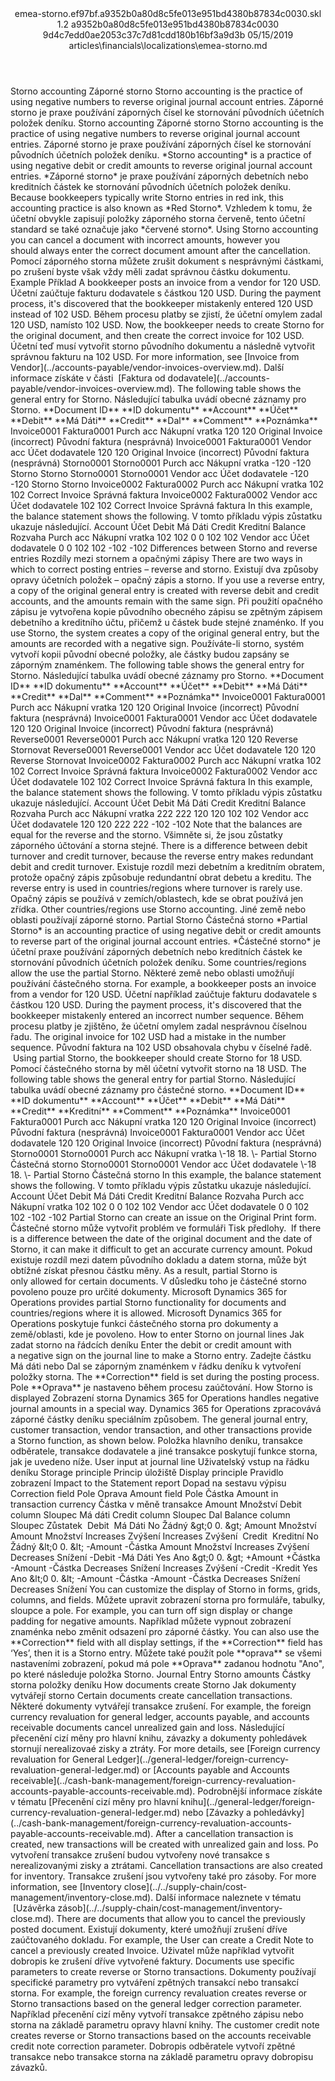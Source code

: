 <?xml version="1.0" encoding="UTF-8"?>
<xliff xmlns:logoport="urn:logoport:xliffeditor:xliff-extras:1.0" xmlns:tilt="urn:logoport:xliffeditor:tilt-non-translatables:1.0" xmlns:xsi="http://www.w3.org/2001/XMLSchema-instance" xmlns="urn:oasis:names:tc:xliff:document:1.2" xmlns:xliffext="urn:microsoft:content:schema:xliffextensions" version="1.2" xsi:schemaLocation="urn:oasis:names:tc:xliff:document:1.2 xliff-core-1.2-transitional.xsd">
  <file datatype="xml" source-language="en-US" original="emea-storno.md" target-language="cs-CZ">
    <header>
      <tool tool-company="Microsoft" tool-version="1.0-7889195" tool-name="mdxliff" tool-id="mdxliff"/>
      <xliffext:skl_file_name>emea-storno.ef97bf.a9352b0a80d8c5fe013e951bd4380b87834c0030.skl</xliffext:skl_file_name>
      <xliffext:version>1.2</xliffext:version>
      <xliffext:ms.openlocfilehash>a9352b0a80d8c5fe013e951bd4380b87834c0030</xliffext:ms.openlocfilehash>
      <xliffext:ms.sourcegitcommit>9d4c7edd0ae2053c37c7d81cdd180b16bf3a9d3b</xliffext:ms.sourcegitcommit>
      <xliffext:ms.lasthandoff>05/15/2019</xliffext:ms.lasthandoff>
      <xliffext:ms.openlocfilepath>articles\financials\localizations\emea-storno.md</xliffext:ms.openlocfilepath>
    </header>
    <body>
      <group extype="content" id="content">
        <trans-unit xml:space="preserve" translate="yes" id="101" restype="x-metadata">
          <source>Storno accounting</source>
        <target logoport:matchpercent="101" state="translated" state-qualifier="leveraged-tm">Záporné storno</target></trans-unit>
        <trans-unit xml:space="preserve" translate="yes" id="102" restype="x-metadata">
          <source>Storno accounting is the practice of using negative numbers to reverse original journal account entries.</source>
        <target logoport:matchpercent="101" state="translated" state-qualifier="leveraged-tm">Záporné storno je praxe používání záporných čísel ke stornování původních účetních položek deníku.</target></trans-unit>
        <trans-unit xml:space="preserve" translate="yes" id="103">
          <source>Storno accounting</source>
        <target logoport:matchpercent="101" state="translated" state-qualifier="leveraged-tm">Záporné storno</target></trans-unit>
        <trans-unit xml:space="preserve" translate="yes" id="104">
          <source>Storno accounting is the practice of using negative numbers to reverse original journal account entries.</source>
        <target logoport:matchpercent="101" state="translated" state-qualifier="leveraged-tm">Záporné storno je praxe používání záporných čísel ke stornování původních účetních položek deníku.</target></trans-unit>
        <trans-unit xml:space="preserve" translate="yes" id="105">
          <source><bpt id="p1">*</bpt>Storno accounting<ept id="p1">*</ept> is a practice of using negative debit or credit amounts to reverse original journal account entries.</source>
        <target logoport:matchpercent="101" state="translated" state-qualifier="leveraged-tm"><bpt id="p1">*</bpt>Záporné storno<ept id="p1">*</ept> je praxe používání záporných debetních nebo kreditních částek ke stornování původních účetních položek deníku.</target></trans-unit>
        <trans-unit xml:space="preserve" translate="yes" id="106">
          <source>Because bookkeepers typically write Storno entries in red ink, this accounting practice is also known as <bpt id="p1">*</bpt>Red Storno<ept id="p1">*</ept>.</source>
        <target logoport:matchpercent="101" state="translated" state-qualifier="leveraged-tm">Vzhledem k tomu, že účetní obvykle zapisují položky záporného storna červeně, tento účetní standard se také označuje jako <bpt id="p1">*</bpt>červené storno<ept id="p1">*</ept>.</target></trans-unit>
        <trans-unit xml:space="preserve" translate="yes" id="107">
          <source>Using Storno accounting you can cancel a document with incorrect amounts, however you should always enter the correct document amount after the cancellation.</source>
        <target logoport:matchpercent="101" state="translated" state-qualifier="leveraged-tm">Pomocí záporného storna můžete zrušit dokument s nesprávnými částkami, po zrušení byste však vždy měli zadat správnou částku dokumentu.</target></trans-unit>
        <trans-unit xml:space="preserve" translate="yes" id="108">
          <source>Example</source>
        <target logoport:matchpercent="101" state="translated" state-qualifier="leveraged-tm">Příklad</target></trans-unit>
        <trans-unit xml:space="preserve" translate="yes" id="109">
          <source>A bookkeeper posts an invoice from a vendor for 120 USD.</source>
        <target logoport:matchpercent="101" state="translated" state-qualifier="leveraged-tm">Účetní zaúčtuje fakturu dodavatele s částkou 120 USD.</target></trans-unit>
        <trans-unit xml:space="preserve" translate="yes" id="110">
          <source>During the payment process, it's discovered that the bookkeeper mistakenly entered 120 USD instead of 102 USD.</source>
        <target logoport:matchpercent="101" state="translated" state-qualifier="leveraged-tm">Během procesu platby se zjistí, že účetní omylem zadal 120 USD, namísto 102 USD.</target></trans-unit>
        <trans-unit xml:space="preserve" translate="yes" id="111">
          <source>Now, the bookkeeper needs to create Storno for the original document, and then create the correct invoice for 102 USD.</source>
        <target logoport:matchpercent="101" state="translated" state-qualifier="leveraged-tm">Účetní teď musí vytvořit storno původního dokumentu a následně vytvořit správnou fakturu na 102 USD.</target></trans-unit>
        <trans-unit xml:space="preserve" translate="yes" id="112">
          <source>For more information, see<bpt id="p1"> [</bpt>Invoice from Vendor<ept id="p1">](../accounts-payable/vendor-invoices-overview.md)</ept>.</source>
        <target logoport:matchpercent="101" state="translated" state-qualifier="leveraged-tm">Další informace získáte v části <bpt id="p1"> [</bpt>Faktura od dodavatele<ept id="p1">](../accounts-payable/vendor-invoices-overview.md)</ept>.</target></trans-unit>
        <trans-unit xml:space="preserve" translate="yes" id="113">
          <source>The following table shows the general entry for Storno.</source>
        <target logoport:matchpercent="101" state="translated" state-qualifier="leveraged-tm">Následující tabulka uvádí obecné záznamy pro Storno.</target></trans-unit>
        <trans-unit xml:space="preserve" translate="yes" id="114">
          <source><bpt id="p1">**</bpt>Document ID<ept id="p1">**</ept></source>
        <target logoport:matchpercent="101" state="translated" state-qualifier="leveraged-tm"><bpt id="p1">**</bpt>ID dokumentu<ept id="p1">**</ept></target></trans-unit>
        <trans-unit xml:space="preserve" translate="yes" id="115">
          <source><bpt id="p1">**</bpt>Account<ept id="p1">**</ept></source>
        <target logoport:matchpercent="101" state="translated" state-qualifier="leveraged-tm"><bpt id="p1">**</bpt>Účet<ept id="p1">**</ept></target></trans-unit>
        <trans-unit xml:space="preserve" translate="yes" id="116">
          <source><bpt id="p1">**</bpt>Debit<ept id="p1">**</ept></source>
        <target logoport:matchpercent="101" state="translated" state-qualifier="leveraged-tm"><bpt id="p1">**</bpt>Má Dáti<ept id="p1">**</ept></target></trans-unit>
        <trans-unit xml:space="preserve" translate="yes" id="117">
          <source><bpt id="p1">**</bpt>Credit<ept id="p1">**</ept></source>
        <target logoport:matchpercent="101" state="translated" state-qualifier="leveraged-tm"><bpt id="p1">**</bpt>Dal<ept id="p1">**</ept></target></trans-unit>
        <trans-unit xml:space="preserve" translate="yes" id="118">
          <source><bpt id="p1">**</bpt>Comment<ept id="p1">**</ept></source>
        <target logoport:matchpercent="101" state="translated" state-qualifier="leveraged-tm"><bpt id="p1">**</bpt>Poznámka<ept id="p1">**</ept></target></trans-unit>
        <trans-unit xml:space="preserve" translate="yes" id="119">
          <source>Invoice0001</source>
        <target logoport:matchpercent="101" state="translated" state-qualifier="leveraged-tm">Faktura0001</target></trans-unit>
        <trans-unit xml:space="preserve" translate="yes" id="120">
          <source>Purch acc</source>
        <target logoport:matchpercent="101" state="translated" state-qualifier="leveraged-tm">Nákupní vratka</target></trans-unit>
        <trans-unit xml:space="preserve" translate="yes" id="121">
          <source>120</source>
        <target logoport:matchpercent="101" state="translated" state-qualifier="leveraged-tm">120</target></trans-unit>
        <trans-unit xml:space="preserve" translate="yes" id="122">
          <source>Original Invoice (incorrect)</source>
        <target logoport:matchpercent="101" state="translated" state-qualifier="leveraged-tm">Původní faktura (nesprávná)</target></trans-unit>
        <trans-unit xml:space="preserve" translate="yes" id="123">
          <source>Invoice0001</source>
        <target logoport:matchpercent="101" state="translated" state-qualifier="leveraged-tm">Faktura0001</target></trans-unit>
        <trans-unit xml:space="preserve" translate="yes" id="124">
          <source>Vendor acc</source>
        <target logoport:matchpercent="101" state="translated" state-qualifier="leveraged-tm">Účet dodavatele</target></trans-unit>
        <trans-unit xml:space="preserve" translate="yes" id="125">
          <source>120</source>
        <target logoport:matchpercent="101" state="translated" state-qualifier="leveraged-tm">120</target></trans-unit>
        <trans-unit xml:space="preserve" translate="yes" id="126">
          <source>Original Invoice (incorrect)</source>
        <target logoport:matchpercent="101" state="translated" state-qualifier="leveraged-tm">Původní faktura (nesprávná)</target></trans-unit>
        <trans-unit xml:space="preserve" translate="yes" id="127">
          <source>Storno0001</source>
        <target logoport:matchpercent="101" state="translated" state-qualifier="leveraged-tm">Storno0001</target></trans-unit>
        <trans-unit xml:space="preserve" translate="yes" id="128">
          <source>Purch acc</source>
        <target logoport:matchpercent="101" state="translated" state-qualifier="leveraged-tm">Nákupní vratka</target></trans-unit>
        <trans-unit xml:space="preserve" translate="yes" id="129">
          <source>-120</source>
        <target logoport:matchpercent="101" state="translated" state-qualifier="leveraged-tm">-120</target></trans-unit>
        <trans-unit xml:space="preserve" translate="yes" id="130">
          <source>Storno</source>
        <target logoport:matchpercent="101" state="translated" state-qualifier="leveraged-tm">Storno</target></trans-unit>
        <trans-unit xml:space="preserve" translate="yes" id="131">
          <source>Storno0001</source>
        <target logoport:matchpercent="101" state="translated" state-qualifier="leveraged-tm">Storno0001</target></trans-unit>
        <trans-unit xml:space="preserve" translate="yes" id="132">
          <source>Vendor acc</source>
        <target logoport:matchpercent="101" state="translated" state-qualifier="leveraged-tm">Účet dodavatele</target></trans-unit>
        <trans-unit xml:space="preserve" translate="yes" id="133">
          <source>-120</source>
        <target logoport:matchpercent="101" state="translated" state-qualifier="leveraged-tm">-120</target></trans-unit>
        <trans-unit xml:space="preserve" translate="yes" id="134">
          <source>Storno</source>
        <target logoport:matchpercent="101" state="translated" state-qualifier="leveraged-tm">Storno</target></trans-unit>
        <trans-unit xml:space="preserve" translate="yes" id="135">
          <source>Invoice0002</source>
        <target logoport:matchpercent="101" state="translated" state-qualifier="leveraged-tm">Faktura0002</target></trans-unit>
        <trans-unit xml:space="preserve" translate="yes" id="136">
          <source>Purch acc</source>
        <target logoport:matchpercent="101" state="translated" state-qualifier="leveraged-tm">Nákupní vratka</target></trans-unit>
        <trans-unit xml:space="preserve" translate="yes" id="137">
          <source>102</source>
        <target logoport:matchpercent="101" state="translated" state-qualifier="leveraged-tm">102</target></trans-unit>
        <trans-unit xml:space="preserve" translate="yes" id="138">
          <source>Correct Invoice</source>
        <target logoport:matchpercent="101" state="translated" state-qualifier="leveraged-tm">Správná faktura</target></trans-unit>
        <trans-unit xml:space="preserve" translate="yes" id="139">
          <source>Invoice0002</source>
        <target logoport:matchpercent="101" state="translated" state-qualifier="leveraged-tm">Faktura0002</target></trans-unit>
        <trans-unit xml:space="preserve" translate="yes" id="140">
          <source>Vendor acc</source>
        <target logoport:matchpercent="101" state="translated" state-qualifier="leveraged-tm">Účet dodavatele</target></trans-unit>
        <trans-unit xml:space="preserve" translate="yes" id="141">
          <source>102</source>
        <target logoport:matchpercent="101" state="translated" state-qualifier="leveraged-tm">102</target></trans-unit>
        <trans-unit xml:space="preserve" translate="yes" id="142">
          <source>Correct Invoice</source>
        <target logoport:matchpercent="101" state="translated" state-qualifier="leveraged-tm">Správná faktura</target></trans-unit>
        <trans-unit xml:space="preserve" translate="yes" id="143">
          <source>In this example, the balance statement shows the following.</source>
        <target logoport:matchpercent="101" state="translated" state-qualifier="leveraged-tm">V tomto příkladu výpis zůstatku ukazuje následující.</target></trans-unit>
        <trans-unit xml:space="preserve" translate="yes" id="144">
          <source>Account</source>
        <target logoport:matchpercent="101" state="translated" state-qualifier="leveraged-tm">Účet</target></trans-unit>
        <trans-unit xml:space="preserve" translate="yes" id="145">
          <source>Debit</source>
        <target logoport:matchpercent="101" state="translated" state-qualifier="leveraged-tm">Má Dáti</target></trans-unit>
        <trans-unit xml:space="preserve" translate="yes" id="146">
          <source>Credit</source>
        <target logoport:matchpercent="101" state="translated" state-qualifier="leveraged-tm">Kreditní</target></trans-unit>
        <trans-unit xml:space="preserve" translate="yes" id="147">
          <source>Balance</source>
        <target logoport:matchpercent="101" state="translated" state-qualifier="leveraged-tm">Rozvaha</target></trans-unit>
        <trans-unit xml:space="preserve" translate="yes" id="148">
          <source>Purch acc</source>
        <target logoport:matchpercent="101" state="translated" state-qualifier="leveraged-tm">Nákupní vratka</target></trans-unit>
        <trans-unit xml:space="preserve" translate="yes" id="149">
          <source>102</source>
        <target logoport:matchpercent="101" state="translated" state-qualifier="leveraged-tm">102</target></trans-unit>
        <trans-unit xml:space="preserve" translate="yes" id="150">
          <source>0</source>
        <target logoport:matchpercent="101" state="translated" state-qualifier="leveraged-tm">0</target></trans-unit>
        <trans-unit xml:space="preserve" translate="yes" id="151">
          <source>102</source>
        <target logoport:matchpercent="101" state="translated" state-qualifier="leveraged-tm">102</target></trans-unit>
        <trans-unit xml:space="preserve" translate="yes" id="152">
          <source>Vendor acc</source>
        <target logoport:matchpercent="101" state="translated" state-qualifier="leveraged-tm">Účet dodavatele</target></trans-unit>
        <trans-unit xml:space="preserve" translate="yes" id="153">
          <source>0</source>
        <target logoport:matchpercent="101" state="translated" state-qualifier="leveraged-tm">0</target></trans-unit>
        <trans-unit xml:space="preserve" translate="yes" id="154">
          <source>102</source>
        <target logoport:matchpercent="101" state="translated" state-qualifier="leveraged-tm">102</target></trans-unit>
        <trans-unit xml:space="preserve" translate="yes" id="155">
          <source>-102</source>
        <target logoport:matchpercent="101" state="translated" state-qualifier="leveraged-tm">-102</target></trans-unit>
        <trans-unit xml:space="preserve" translate="yes" id="156">
          <source>Differences between Storno and reverse entries</source>
        <target logoport:matchpercent="101" state="translated" state-qualifier="leveraged-tm">Rozdíly mezi stornem a opačnými zápisy</target></trans-unit>
        <trans-unit xml:space="preserve" translate="yes" id="157">
          <source>There are two ways in which to correct posting entries – reverse and storno.</source>
        <target logoport:matchpercent="101" state="translated" state-qualifier="leveraged-tm">Existují dva způsoby opravy účetních položek – opačný zápis a storno.</target></trans-unit>
        <trans-unit xml:space="preserve" translate="yes" id="158">
          <source>If you use a reverse entry, a copy of the original general entry is created with reverse debit and credit accounts, and the amounts remain with the same sign.</source>
        <target logoport:matchpercent="101" state="translated" state-qualifier="leveraged-tm">Při použití opačného zápisu je vytvořena kopie původního obecného zápisu se zpětným zápisem debetního a kreditního účtu, přičemž u částek bude stejné znaménko.</target></trans-unit>
        <trans-unit xml:space="preserve" translate="yes" id="159">
          <source>If you use Storno, the system creates a copy of the original general entry, but the amounts are recorded with a negative sign.</source>
        <target logoport:matchpercent="101" state="translated" state-qualifier="leveraged-tm">Používáte-li storno, systém vytvoří kopii původní obecné položky, ale částky budou zapsány se záporným znaménkem.</target></trans-unit>
        <trans-unit xml:space="preserve" translate="yes" id="160">
          <source>The following table shows the general entry for Storno.</source>
        <target logoport:matchpercent="101" state="translated" state-qualifier="leveraged-tm">Následující tabulka uvádí obecné záznamy pro Storno.</target></trans-unit>
        <trans-unit xml:space="preserve" translate="yes" id="161">
          <source><bpt id="p1">**</bpt>Document ID<ept id="p1">**</ept></source>
        <target logoport:matchpercent="101" state="translated" state-qualifier="leveraged-tm"><bpt id="p1">**</bpt>ID dokumentu<ept id="p1">**</ept></target></trans-unit>
        <trans-unit xml:space="preserve" translate="yes" id="162">
          <source><bpt id="p1">**</bpt>Account<ept id="p1">**</ept></source>
        <target logoport:matchpercent="101" state="translated" state-qualifier="leveraged-tm"><bpt id="p1">**</bpt>Účet<ept id="p1">**</ept></target></trans-unit>
        <trans-unit xml:space="preserve" translate="yes" id="163">
          <source><bpt id="p1">**</bpt>Debit<ept id="p1">**</ept></source>
        <target logoport:matchpercent="101" state="translated" state-qualifier="leveraged-tm"><bpt id="p1">**</bpt>Má Dáti<ept id="p1">**</ept></target></trans-unit>
        <trans-unit xml:space="preserve" translate="yes" id="164">
          <source><bpt id="p1">**</bpt>Credit<ept id="p1">**</ept></source>
        <target logoport:matchpercent="101" state="translated" state-qualifier="leveraged-tm"><bpt id="p1">**</bpt>Dal<ept id="p1">**</ept></target></trans-unit>
        <trans-unit xml:space="preserve" translate="yes" id="165">
          <source><bpt id="p1">**</bpt>Comment<ept id="p1">**</ept></source>
        <target logoport:matchpercent="101" state="translated" state-qualifier="leveraged-tm"><bpt id="p1">**</bpt>Poznámka<ept id="p1">**</ept></target></trans-unit>
        <trans-unit xml:space="preserve" translate="yes" id="166">
          <source>Invoice0001</source>
        <target logoport:matchpercent="101" state="translated" state-qualifier="leveraged-tm">Faktura0001</target></trans-unit>
        <trans-unit xml:space="preserve" translate="yes" id="167">
          <source>Purch acc</source>
        <target logoport:matchpercent="101" state="translated" state-qualifier="leveraged-tm">Nákupní vratka</target></trans-unit>
        <trans-unit xml:space="preserve" translate="yes" id="168">
          <source>120</source>
        <target logoport:matchpercent="101" state="translated" state-qualifier="leveraged-tm">120</target></trans-unit>
        <trans-unit xml:space="preserve" translate="yes" id="169">
          <source>Original Invoice (incorrect)</source>
        <target logoport:matchpercent="101" state="translated" state-qualifier="leveraged-tm">Původní faktura (nesprávná)</target></trans-unit>
        <trans-unit xml:space="preserve" translate="yes" id="170">
          <source>Invoice0001</source>
        <target logoport:matchpercent="101" state="translated" state-qualifier="leveraged-tm">Faktura0001</target></trans-unit>
        <trans-unit xml:space="preserve" translate="yes" id="171">
          <source>Vendor acc</source>
        <target logoport:matchpercent="101" state="translated" state-qualifier="leveraged-tm">Účet dodavatele</target></trans-unit>
        <trans-unit xml:space="preserve" translate="yes" id="172">
          <source>120</source>
        <target logoport:matchpercent="101" state="translated" state-qualifier="leveraged-tm">120</target></trans-unit>
        <trans-unit xml:space="preserve" translate="yes" id="173">
          <source>Original Invoice (incorrect)</source>
        <target logoport:matchpercent="101" state="translated" state-qualifier="leveraged-tm">Původní faktura (nesprávná)</target></trans-unit>
        <trans-unit xml:space="preserve" translate="yes" id="174">
          <source>Reverse0001</source>
        <target logoport:matchpercent="101" state="translated" state-qualifier="leveraged-tm">Reverse0001</target></trans-unit>
        <trans-unit xml:space="preserve" translate="yes" id="175">
          <source>Purch acc</source>
        <target logoport:matchpercent="101" state="translated" state-qualifier="leveraged-tm">Nákupní vratka</target></trans-unit>
        <trans-unit xml:space="preserve" translate="yes" id="176">
          <source>120</source>
        <target logoport:matchpercent="101" state="translated" state-qualifier="leveraged-tm">120</target></trans-unit>
        <trans-unit xml:space="preserve" translate="yes" id="177">
          <source>Reverse</source>
        <target logoport:matchpercent="101" state="translated" state-qualifier="leveraged-tm">Stornovat</target></trans-unit>
        <trans-unit xml:space="preserve" translate="yes" id="178">
          <source>Reverse0001</source>
        <target logoport:matchpercent="101" state="translated" state-qualifier="leveraged-tm">Reverse0001</target></trans-unit>
        <trans-unit xml:space="preserve" translate="yes" id="179">
          <source>Vendor acc</source>
        <target logoport:matchpercent="101" state="translated" state-qualifier="leveraged-tm">Účet dodavatele</target></trans-unit>
        <trans-unit xml:space="preserve" translate="yes" id="180">
          <source>120</source>
        <target logoport:matchpercent="101" state="translated" state-qualifier="leveraged-tm">120</target></trans-unit>
        <trans-unit xml:space="preserve" translate="yes" id="181">
          <source>Reverse</source>
        <target logoport:matchpercent="101" state="translated" state-qualifier="leveraged-tm">Stornovat</target></trans-unit>
        <trans-unit xml:space="preserve" translate="yes" id="182">
          <source>Invoice0002</source>
        <target logoport:matchpercent="101" state="translated" state-qualifier="leveraged-tm">Faktura0002</target></trans-unit>
        <trans-unit xml:space="preserve" translate="yes" id="183">
          <source>Purch acc</source>
        <target logoport:matchpercent="101" state="translated" state-qualifier="leveraged-tm">Nákupní vratka</target></trans-unit>
        <trans-unit xml:space="preserve" translate="yes" id="184">
          <source>102</source>
        <target logoport:matchpercent="101" state="translated" state-qualifier="leveraged-tm">102</target></trans-unit>
        <trans-unit xml:space="preserve" translate="yes" id="185">
          <source>Correct Invoice</source>
        <target logoport:matchpercent="101" state="translated" state-qualifier="leveraged-tm">Správná faktura</target></trans-unit>
        <trans-unit xml:space="preserve" translate="yes" id="186">
          <source>Invoice0002</source>
        <target logoport:matchpercent="101" state="translated" state-qualifier="leveraged-tm">Faktura0002</target></trans-unit>
        <trans-unit xml:space="preserve" translate="yes" id="187">
          <source>Vendor acc</source>
        <target logoport:matchpercent="101" state="translated" state-qualifier="leveraged-tm">Účet dodavatele</target></trans-unit>
        <trans-unit xml:space="preserve" translate="yes" id="188">
          <source>102</source>
        <target logoport:matchpercent="101" state="translated" state-qualifier="leveraged-tm">102</target></trans-unit>
        <trans-unit xml:space="preserve" translate="yes" id="189">
          <source>Correct Invoice</source>
        <target logoport:matchpercent="101" state="translated" state-qualifier="leveraged-tm">Správná faktura</target></trans-unit>
        <trans-unit xml:space="preserve" translate="yes" id="190">
          <source>In this example, the balance statement shows the following.</source>
        <target logoport:matchpercent="101" state="translated" state-qualifier="leveraged-tm">V tomto příkladu výpis zůstatku ukazuje následující.</target></trans-unit>
        <trans-unit xml:space="preserve" translate="yes" id="191">
          <source>Account</source>
        <target logoport:matchpercent="101" state="translated" state-qualifier="leveraged-tm">Účet</target></trans-unit>
        <trans-unit xml:space="preserve" translate="yes" id="192">
          <source>Debit</source>
        <target logoport:matchpercent="101" state="translated" state-qualifier="leveraged-tm">Má Dáti</target></trans-unit>
        <trans-unit xml:space="preserve" translate="yes" id="193">
          <source>Credit</source>
        <target logoport:matchpercent="101" state="translated" state-qualifier="leveraged-tm">Kreditní</target></trans-unit>
        <trans-unit xml:space="preserve" translate="yes" id="194">
          <source>Balance</source>
        <target logoport:matchpercent="101" state="translated" state-qualifier="leveraged-tm">Rozvaha</target></trans-unit>
        <trans-unit xml:space="preserve" translate="yes" id="195">
          <source>Purch acc</source>
        <target logoport:matchpercent="101" state="translated" state-qualifier="leveraged-tm">Nákupní vratka</target></trans-unit>
        <trans-unit xml:space="preserve" translate="yes" id="196">
          <source>222</source>
        <target logoport:matchpercent="101" state="translated" state-qualifier="leveraged-tm">222</target></trans-unit>
        <trans-unit xml:space="preserve" translate="yes" id="197">
          <source>120</source>
        <target logoport:matchpercent="101" state="translated" state-qualifier="leveraged-tm">120</target></trans-unit>
        <trans-unit xml:space="preserve" translate="yes" id="198">
          <source>102</source>
        <target logoport:matchpercent="101" state="translated" state-qualifier="leveraged-tm">102</target></trans-unit>
        <trans-unit xml:space="preserve" translate="yes" id="199">
          <source>Vendor acc</source>
        <target logoport:matchpercent="101" state="translated" state-qualifier="leveraged-tm">Účet dodavatele</target></trans-unit>
        <trans-unit xml:space="preserve" translate="yes" id="200">
          <source>120</source>
        <target logoport:matchpercent="101" state="translated" state-qualifier="leveraged-tm">120</target></trans-unit>
        <trans-unit xml:space="preserve" translate="yes" id="201">
          <source>222</source>
        <target logoport:matchpercent="101" state="translated" state-qualifier="leveraged-tm">222</target></trans-unit>
        <trans-unit xml:space="preserve" translate="yes" id="202">
          <source>-102</source>
        <target logoport:matchpercent="101" state="translated" state-qualifier="leveraged-tm">-102</target></trans-unit>
        <trans-unit xml:space="preserve" translate="yes" id="203">
          <source>Note that the balances are equal for the reverse and the storno.</source>
        <target logoport:matchpercent="101" state="translated" state-qualifier="leveraged-tm">Všimněte si, že jsou zůstatky záporného účtování a storna stejné.</target></trans-unit>
        <trans-unit xml:space="preserve" translate="yes" id="204">
          <source>There is a difference between debit turnover and credit turnover, because the reverse entry makes redundant debit and credit turnover.</source>
        <target logoport:matchpercent="101" state="translated" state-qualifier="leveraged-tm">Existuje rozdíl mezi debetním a kreditním obratem, protože opačný zápis způsobuje redundantní obrat debetu a kreditu.</target></trans-unit>
        <trans-unit xml:space="preserve" translate="yes" id="205">
          <source>The reverse entry is used in countries/regions where turnover is rarely use.</source>
        <target logoport:matchpercent="101" state="translated" state-qualifier="leveraged-tm">Opačný zápis se používá v zemích/oblastech, kde se obrat používá jen zřídka.</target></trans-unit>
        <trans-unit xml:space="preserve" translate="yes" id="206">
          <source>Other countries/regions use Storno accounting.</source>
        <target logoport:matchpercent="101" state="translated" state-qualifier="leveraged-tm">Jiné země nebo oblasti používají záporné storno.</target></trans-unit>
        <trans-unit xml:space="preserve" translate="yes" id="207">
          <source>Partial Storno</source>
        <target logoport:matchpercent="101" state="translated" state-qualifier="leveraged-tm">Částečná storno</target></trans-unit>
        <trans-unit xml:space="preserve" translate="yes" id="208">
          <source><bpt id="p1">*</bpt>Partial Storno<ept id="p1">*</ept> is an accounting practice of using negative debit or credit amounts to reverse part of the original journal account entries.</source>
        <target logoport:matchpercent="101" state="translated" state-qualifier="leveraged-tm"><bpt id="p1">*</bpt>Částečné storno<ept id="p1">*</ept> je účetní praxe používání záporných debetních nebo kreditních částek ke stornování původních účetních položek deníku.</target></trans-unit>
        <trans-unit xml:space="preserve" translate="yes" id="209">
          <source>Some countries/regions allow the use the partial Storno.</source>
        <target logoport:matchpercent="101" state="translated" state-qualifier="leveraged-tm">Některé země nebo oblasti umožňují používání částečného storna.</target></trans-unit>
        <trans-unit xml:space="preserve" translate="yes" id="210">
          <source>For example, a bookkeeper posts an invoice from a vendor for 120 USD.</source>
        <target logoport:matchpercent="101" state="translated" state-qualifier="leveraged-tm">Účetní například zaúčtuje fakturu dodavatele s částkou 120 USD.</target></trans-unit>
        <trans-unit xml:space="preserve" translate="yes" id="211">
          <source>During the payment process, it's discovered that the bookkeeper mistakenly entered an incorrect number sequence.</source>
        <target logoport:matchpercent="101" state="translated" state-qualifier="leveraged-tm">Během procesu platby je zjištěno, že účetní omylem zadal nesprávnou číselnou řadu.</target></trans-unit>
        <trans-unit xml:space="preserve" translate="yes" id="212">
          <source>The original invoice for 102 USD had a mistake in the number sequence.</source>
        <target logoport:matchpercent="101" state="translated" state-qualifier="leveraged-tm">Původní faktura na 102 USD obsahovala chybu v číselné řadě.</target></trans-unit>
        <trans-unit xml:space="preserve" translate="yes" id="213">
          <source> Using partial Storno, the bookkeeper should create Storno for 18 USD.</source>
        <target logoport:matchpercent="101" state="translated" state-qualifier="leveraged-tm">Pomocí částečného storna by měl účetní vytvořit storno na 18 USD.</target></trans-unit>
        <trans-unit xml:space="preserve" translate="yes" id="214">
          <source>The following table shows the general entry for partial Storno.</source>
        <target logoport:matchpercent="101" state="translated" state-qualifier="leveraged-tm">Následující tabulka uvádí obecné záznamy pro částečné storno.</target></trans-unit>
        <trans-unit xml:space="preserve" translate="yes" id="215">
          <source><bpt id="p1">**</bpt>Document ID<ept id="p1">**</ept></source>
        <target logoport:matchpercent="101" state="translated" state-qualifier="leveraged-tm"><bpt id="p1">**</bpt>ID dokumentu<ept id="p1">**</ept></target></trans-unit>
        <trans-unit xml:space="preserve" translate="yes" id="216">
          <source><bpt id="p1">**</bpt>Account<ept id="p1">**</ept></source>
        <target logoport:matchpercent="101" state="translated" state-qualifier="leveraged-tm"><bpt id="p1">**</bpt>Účet<ept id="p1">**</ept></target></trans-unit>
        <trans-unit xml:space="preserve" translate="yes" id="217">
          <source><bpt id="p1">**</bpt>Debit<ept id="p1">**</ept></source>
        <target logoport:matchpercent="101" state="translated" state-qualifier="leveraged-tm"><bpt id="p1">**</bpt>Má Dáti<ept id="p1">**</ept></target></trans-unit>
        <trans-unit xml:space="preserve" translate="yes" id="218">
          <source><bpt id="p1">**</bpt>Credit<ept id="p1">**</ept></source>
        <target logoport:matchpercent="101" state="translated" state-qualifier="leveraged-tm"><bpt id="p1">**</bpt>Kreditní<ept id="p1">**</ept></target></trans-unit>
        <trans-unit xml:space="preserve" translate="yes" id="219">
          <source><bpt id="p1">**</bpt>Comment<ept id="p1">**</ept></source>
        <target logoport:matchpercent="101" state="translated" state-qualifier="leveraged-tm"><bpt id="p1">**</bpt>Poznámka<ept id="p1">**</ept></target></trans-unit>
        <trans-unit xml:space="preserve" translate="yes" id="220">
          <source>Invoice0001</source>
        <target logoport:matchpercent="101" state="translated" state-qualifier="leveraged-tm">Faktura0001</target></trans-unit>
        <trans-unit xml:space="preserve" translate="yes" id="221">
          <source>Purch acc</source>
        <target logoport:matchpercent="101" state="translated" state-qualifier="leveraged-tm">Nákupní vratka</target></trans-unit>
        <trans-unit xml:space="preserve" translate="yes" id="222">
          <source>120</source>
        <target logoport:matchpercent="101" state="translated" state-qualifier="leveraged-tm">120</target></trans-unit>
        <trans-unit xml:space="preserve" translate="yes" id="223">
          <source>Original Invoice (incorrect)</source>
        <target logoport:matchpercent="101" state="translated" state-qualifier="leveraged-tm">Původní faktura (nesprávná)</target></trans-unit>
        <trans-unit xml:space="preserve" translate="yes" id="224">
          <source>Invoice0001</source>
        <target logoport:matchpercent="101" state="translated" state-qualifier="leveraged-tm">Faktura0001</target></trans-unit>
        <trans-unit xml:space="preserve" translate="yes" id="225">
          <source>Vendor acc</source>
        <target logoport:matchpercent="101" state="translated" state-qualifier="leveraged-tm">Účet dodavatele</target></trans-unit>
        <trans-unit xml:space="preserve" translate="yes" id="226">
          <source>120</source>
        <target logoport:matchpercent="101" state="translated" state-qualifier="leveraged-tm">120</target></trans-unit>
        <trans-unit xml:space="preserve" translate="yes" id="227">
          <source>Original Invoice (incorrect)</source>
        <target logoport:matchpercent="101" state="translated" state-qualifier="leveraged-tm">Původní faktura (nesprávná)</target></trans-unit>
        <trans-unit xml:space="preserve" translate="yes" id="228">
          <source>Storno0001</source>
        <target logoport:matchpercent="101" state="translated" state-qualifier="leveraged-tm">Storno0001</target></trans-unit>
        <trans-unit xml:space="preserve" translate="yes" id="229">
          <source>Purch acc</source>
        <target logoport:matchpercent="101" state="translated" state-qualifier="leveraged-tm">Nákupní vratka</target></trans-unit>
        <trans-unit xml:space="preserve" translate="yes" id="230">
          <source><ph id="ph1">\-</ph>18</source>
        <target logoport:matchpercent="101" state="translated" state-qualifier="leveraged-tm">18. <ph id="ph1">\-</ph></target></trans-unit>
        <trans-unit xml:space="preserve" translate="yes" id="231">
          <source>Partial Storno</source>
        <target logoport:matchpercent="101" state="translated" state-qualifier="leveraged-tm">Částečná storno</target></trans-unit>
        <trans-unit xml:space="preserve" translate="yes" id="232">
          <source>Storno0001</source>
        <target logoport:matchpercent="101" state="translated" state-qualifier="leveraged-tm">Storno0001</target></trans-unit>
        <trans-unit xml:space="preserve" translate="yes" id="233">
          <source>Vendor acc</source>
        <target logoport:matchpercent="101" state="translated" state-qualifier="leveraged-tm">Účet dodavatele</target></trans-unit>
        <trans-unit xml:space="preserve" translate="yes" id="234">
          <source><ph id="ph1">\-</ph>18</source>
        <target logoport:matchpercent="101" state="translated" state-qualifier="leveraged-tm">18. <ph id="ph1">\-</ph></target></trans-unit>
        <trans-unit xml:space="preserve" translate="yes" id="235">
          <source>Partial Storno</source>
        <target logoport:matchpercent="101" state="translated" state-qualifier="leveraged-tm">Částečná storno</target></trans-unit>
        <trans-unit xml:space="preserve" translate="yes" id="236">
          <source>In this example, the balance statement shows the following.</source>
        <target logoport:matchpercent="101" state="translated" state-qualifier="leveraged-tm">V tomto příkladu výpis zůstatku ukazuje následující.</target></trans-unit>
        <trans-unit xml:space="preserve" translate="yes" id="237">
          <source>Account</source>
        <target logoport:matchpercent="101" state="translated" state-qualifier="leveraged-tm">Účet</target></trans-unit>
        <trans-unit xml:space="preserve" translate="yes" id="238">
          <source>Debit</source>
        <target logoport:matchpercent="101" state="translated" state-qualifier="leveraged-tm">Má Dáti</target></trans-unit>
        <trans-unit xml:space="preserve" translate="yes" id="239">
          <source>Credit</source>
        <target logoport:matchpercent="101" state="translated" state-qualifier="leveraged-tm">Kreditní</target></trans-unit>
        <trans-unit xml:space="preserve" translate="yes" id="240">
          <source>Balance</source>
        <target logoport:matchpercent="101" state="translated" state-qualifier="leveraged-tm">Rozvaha</target></trans-unit>
        <trans-unit xml:space="preserve" translate="yes" id="241">
          <source>Purch acc</source>
        <target logoport:matchpercent="101" state="translated" state-qualifier="leveraged-tm">Nákupní vratka</target></trans-unit>
        <trans-unit xml:space="preserve" translate="yes" id="242">
          <source>102</source>
        <target logoport:matchpercent="101" state="translated" state-qualifier="leveraged-tm">102</target></trans-unit>
        <trans-unit xml:space="preserve" translate="yes" id="243">
          <source>0</source>
        <target logoport:matchpercent="101" state="translated" state-qualifier="leveraged-tm">0</target></trans-unit>
        <trans-unit xml:space="preserve" translate="yes" id="244">
          <source>102</source>
        <target logoport:matchpercent="101" state="translated" state-qualifier="leveraged-tm">102</target></trans-unit>
        <trans-unit xml:space="preserve" translate="yes" id="245">
          <source>Vendor acc</source>
        <target logoport:matchpercent="101" state="translated" state-qualifier="leveraged-tm">Účet dodavatele</target></trans-unit>
        <trans-unit xml:space="preserve" translate="yes" id="246">
          <source>0</source>
        <target logoport:matchpercent="101" state="translated" state-qualifier="leveraged-tm">0</target></trans-unit>
        <trans-unit xml:space="preserve" translate="yes" id="247">
          <source>102</source>
        <target logoport:matchpercent="101" state="translated" state-qualifier="leveraged-tm">102</target></trans-unit>
        <trans-unit xml:space="preserve" translate="yes" id="248">
          <source>-102</source>
        <target logoport:matchpercent="101" state="translated" state-qualifier="leveraged-tm">-102</target></trans-unit>
        <trans-unit xml:space="preserve" translate="yes" id="249">
          <source>Partial Storno can create an issue on the Original Print form.</source>
        <target logoport:matchpercent="101" state="translated" state-qualifier="leveraged-tm">Částečné storno může vytvořit problém ve formuláři Tisk předlohy.</target></trans-unit>
        <trans-unit xml:space="preserve" translate="yes" id="250">
          <source> If there is a difference between the date of the original document and the date of Storno, it can make it difficult to get an accurate currency amount.</source>
        <target logoport:matchpercent="101" state="translated" state-qualifier="leveraged-tm">Pokud existuje rozdíl mezi datem původního dokladu a datem storna, může být obtížné získat přesnou částku měny.</target></trans-unit>
        <trans-unit xml:space="preserve" translate="yes" id="251">
          <source>As a result, partial Storno is only allowed for certain documents.</source>
        <target logoport:matchpercent="101" state="translated" state-qualifier="leveraged-tm">V důsledku toho je částečné storno povoleno pouze pro určité dokumenty.</target></trans-unit>
        <trans-unit xml:space="preserve" translate="yes" id="252">
          <source>Microsoft Dynamics 365 for Operations provides partial Storno functionality for documents and countries/regions where it is allowed.</source>
        <target logoport:matchpercent="101" state="translated" state-qualifier="leveraged-tm">Microsoft Dynamics 365 for Operations poskytuje funkci částečného storna pro dokumenty a země/oblasti, kde je povoleno.</target></trans-unit>
        <trans-unit xml:space="preserve" translate="yes" id="253">
          <source>How to enter Storno on journal lines</source>
        <target logoport:matchpercent="101" state="translated" state-qualifier="leveraged-tm">Jak zadat storno na řádcích deníku</target></trans-unit>
        <trans-unit xml:space="preserve" translate="yes" id="254">
          <source>Enter the debit or credit amount with a negative sign on the journal line to make a Storno entry.</source>
        <target logoport:matchpercent="101" state="translated" state-qualifier="leveraged-tm">Zadejte částku Má dáti nebo Dal se záporným znaménkem v řádku deníku k vytvoření položky storna.</target></trans-unit>
        <trans-unit xml:space="preserve" translate="yes" id="255">
          <source>The <bpt id="p1">**</bpt>Correction<ept id="p1">**</ept> field is set during the posting process.</source>
        <target logoport:matchpercent="101" state="translated" state-qualifier="leveraged-tm">Pole <bpt id="p1">**</bpt>Oprava<ept id="p1">**</ept> je nastaveno během procesu zaúčtování.</target></trans-unit>
        <trans-unit xml:space="preserve" translate="yes" id="256">
          <source>How Storno is displayed</source>
        <target logoport:matchpercent="101" state="translated" state-qualifier="leveraged-tm">Zobrazení storna</target></trans-unit>
        <trans-unit xml:space="preserve" translate="yes" id="257">
          <source>Dynamics 365 for Operations handles negative journal amounts in a special way.</source>
        <target logoport:matchpercent="101" state="translated" state-qualifier="leveraged-tm">Dynamics 365 for Operations zpracovává záporné částky deníku speciálním způsobem.</target></trans-unit>
        <trans-unit xml:space="preserve" translate="yes" id="258">
          <source>The general journal entry, customer transaction, vendor transaction, and other transactions provide a Storno function, as shown below.</source>
        <target logoport:matchpercent="101" state="translated" state-qualifier="leveraged-tm">Položka hlavního deníku, transakce odběratele, transakce dodavatele a jiné transakce poskytují funkce storna, jak je uvedeno níže.</target></trans-unit>
        <trans-unit xml:space="preserve" translate="yes" id="259">
          <source>User input at journal line</source>
        <target logoport:matchpercent="101" state="translated" state-qualifier="leveraged-tm">Uživatelský vstup na řádku deníku</target></trans-unit>
        <trans-unit xml:space="preserve" translate="yes" id="260">
          <source>Storage principle</source>
        <target logoport:matchpercent="101" state="translated" state-qualifier="leveraged-tm">Princip úložiště</target></trans-unit>
        <trans-unit xml:space="preserve" translate="yes" id="261">
          <source>Display principle</source>
        <target logoport:matchpercent="101" state="translated" state-qualifier="leveraged-tm">Pravidlo zobrazení</target></trans-unit>
        <trans-unit xml:space="preserve" translate="yes" id="262">
          <source>Impact to the Statement report</source>
        <target logoport:matchpercent="101" state="translated" state-qualifier="leveraged-tm">Dopad na sestavu výpisu</target></trans-unit>
        <trans-unit xml:space="preserve" translate="yes" id="263">
          <source>Correction field</source>
        <target logoport:matchpercent="101" state="translated" state-qualifier="leveraged-tm">Pole Oprava</target></trans-unit>
        <trans-unit xml:space="preserve" translate="yes" id="264">
          <source>Amount field</source>
        <target logoport:matchpercent="101" state="translated" state-qualifier="leveraged-tm">Pole Částka</target></trans-unit>
        <trans-unit xml:space="preserve" translate="yes" id="265">
          <source>Amount in transaction currency</source>
        <target logoport:matchpercent="101" state="translated" state-qualifier="leveraged-tm">Částka v měně transakce</target></trans-unit>
        <trans-unit xml:space="preserve" translate="yes" id="266">
          <source>Amount</source>
        <target logoport:matchpercent="101" state="translated" state-qualifier="leveraged-tm">Množství</target></trans-unit>
        <trans-unit xml:space="preserve" translate="yes" id="267">
          <source>Debit column</source>
        <target logoport:matchpercent="101" state="translated" state-qualifier="leveraged-tm">Sloupec Má dáti</target></trans-unit>
        <trans-unit xml:space="preserve" translate="yes" id="268">
          <source>Credit column</source>
        <target logoport:matchpercent="101" state="translated" state-qualifier="leveraged-tm">Sloupec Dal</target></trans-unit>
        <trans-unit xml:space="preserve" translate="yes" id="269">
          <source>Balance column</source>
        <target logoport:matchpercent="101" state="translated" state-qualifier="leveraged-tm">Sloupec Zůstatek</target></trans-unit>
        <trans-unit xml:space="preserve" translate="yes" id="270">
          <source><ph id="ph1"> </ph>Debit</source>
        <target logoport:matchpercent="101" state="translated" state-qualifier="leveraged-tm"><ph id="ph1"> </ph>Má Dáti</target></trans-unit>
        <trans-unit xml:space="preserve" translate="yes" id="271">
          <source>No</source>
        <target logoport:matchpercent="101" state="translated" state-qualifier="leveraged-tm">Žádný</target></trans-unit>
        <trans-unit xml:space="preserve" translate="yes" id="272">
          <source><ph id="ph1">&amp;gt;</ph>0</source>
        <target logoport:matchpercent="101" state="translated" state-qualifier="leveraged-tm">0. <ph id="ph1">&amp;gt;</ph></target></trans-unit>
        <trans-unit xml:space="preserve" translate="yes" id="273">
          <source>Amount</source>
        <target logoport:matchpercent="101" state="translated" state-qualifier="leveraged-tm">Množství</target></trans-unit>
        <trans-unit xml:space="preserve" translate="yes" id="274">
          <source>Amount</source>
        <target logoport:matchpercent="101" state="translated" state-qualifier="leveraged-tm">Množství</target></trans-unit>
        <trans-unit xml:space="preserve" translate="yes" id="275">
          <source>Increases</source>
        <target logoport:matchpercent="101" state="translated" state-qualifier="leveraged-tm">Zvýšení</target></trans-unit>
        <trans-unit xml:space="preserve" translate="yes" id="276">
          <source>Increases</source>
        <target logoport:matchpercent="101" state="translated" state-qualifier="leveraged-tm">Zvýšení</target></trans-unit>
        <trans-unit xml:space="preserve" translate="yes" id="277">
          <source><ph id="ph1"> </ph>Credit</source>
        <target logoport:matchpercent="101" state="translated" state-qualifier="leveraged-tm"><ph id="ph1"> </ph>Kreditní</target></trans-unit>
        <trans-unit xml:space="preserve" translate="yes" id="278">
          <source>No</source>
        <target logoport:matchpercent="101" state="translated" state-qualifier="leveraged-tm">Žádný</target></trans-unit>
        <trans-unit xml:space="preserve" translate="yes" id="279">
          <source><ph id="ph1">&amp;lt;</ph>0</source>
        <target logoport:matchpercent="101" state="translated" state-qualifier="leveraged-tm">0. <ph id="ph1">&amp;lt;</ph></target></trans-unit>
        <trans-unit xml:space="preserve" translate="yes" id="280">
          <source>-Amount</source>
        <target logoport:matchpercent="101" state="translated" state-qualifier="leveraged-tm">-Částka</target></trans-unit>
        <trans-unit xml:space="preserve" translate="yes" id="281">
          <source>Amount</source>
        <target logoport:matchpercent="101" state="translated" state-qualifier="leveraged-tm">Množství</target></trans-unit>
        <trans-unit xml:space="preserve" translate="yes" id="282">
          <source>Increases</source>
        <target logoport:matchpercent="101" state="translated" state-qualifier="leveraged-tm">Zvýšení</target></trans-unit>
        <trans-unit xml:space="preserve" translate="yes" id="283">
          <source>Decreases</source>
        <target logoport:matchpercent="101" state="translated" state-qualifier="leveraged-tm">Snížení</target></trans-unit>
        <trans-unit xml:space="preserve" translate="yes" id="284">
          <source>-Debit</source>
        <target logoport:matchpercent="101" state="translated" state-qualifier="leveraged-tm">-Má Dáti</target></trans-unit>
        <trans-unit xml:space="preserve" translate="yes" id="285">
          <source>Yes</source>
        <target logoport:matchpercent="101" state="translated" state-qualifier="leveraged-tm">Ano</target></trans-unit>
        <trans-unit xml:space="preserve" translate="yes" id="286">
          <source><ph id="ph1">&amp;gt;</ph>0</source>
        <target logoport:matchpercent="101" state="translated" state-qualifier="leveraged-tm">0. <ph id="ph1">&amp;gt;</ph></target></trans-unit>
        <trans-unit xml:space="preserve" translate="yes" id="287">
          <source>+Amount</source>
        <target logoport:matchpercent="101" state="translated" state-qualifier="leveraged-tm">+Částka</target></trans-unit>
        <trans-unit xml:space="preserve" translate="yes" id="288">
          <source>-Amount</source>
        <target logoport:matchpercent="101" state="translated" state-qualifier="leveraged-tm">-Částka</target></trans-unit>
        <trans-unit xml:space="preserve" translate="yes" id="289">
          <source>Decreases</source>
        <target logoport:matchpercent="101" state="translated" state-qualifier="leveraged-tm">Snížení</target></trans-unit>
        <trans-unit xml:space="preserve" translate="yes" id="290">
          <source>Increases</source>
        <target logoport:matchpercent="101" state="translated" state-qualifier="leveraged-tm">Zvýšení</target></trans-unit>
        <trans-unit xml:space="preserve" translate="yes" id="291">
          <source>-Credit</source>
        <target logoport:matchpercent="101" state="translated" state-qualifier="leveraged-tm">-Kredit</target></trans-unit>
        <trans-unit xml:space="preserve" translate="yes" id="292">
          <source>Yes</source>
        <target logoport:matchpercent="101" state="translated" state-qualifier="leveraged-tm">Ano</target></trans-unit>
        <trans-unit xml:space="preserve" translate="yes" id="293">
          <source><ph id="ph1">&amp;lt;</ph>0</source>
        <target logoport:matchpercent="101" state="translated" state-qualifier="leveraged-tm">0. <ph id="ph1">&amp;lt;</ph></target></trans-unit>
        <trans-unit xml:space="preserve" translate="yes" id="294">
          <source>-Amount</source>
        <target logoport:matchpercent="101" state="translated" state-qualifier="leveraged-tm">-Částka</target></trans-unit>
        <trans-unit xml:space="preserve" translate="yes" id="295">
          <source>-Amount</source>
        <target logoport:matchpercent="101" state="translated" state-qualifier="leveraged-tm">-Částka</target></trans-unit>
        <trans-unit xml:space="preserve" translate="yes" id="296">
          <source>Decreases</source>
        <target logoport:matchpercent="101" state="translated" state-qualifier="leveraged-tm">Snížení</target></trans-unit>
        <trans-unit xml:space="preserve" translate="yes" id="297">
          <source>Decreases</source>
        <target logoport:matchpercent="101" state="translated" state-qualifier="leveraged-tm">Snížení</target></trans-unit>
        <trans-unit xml:space="preserve" translate="yes" id="298">
          <source>You can customize the display of Storno in forms, grids, columns, and fields.</source>
        <target logoport:matchpercent="101" state="translated" state-qualifier="leveraged-tm">Můžete upravit zobrazení storna pro formuláře, tabulky, sloupce a pole.</target></trans-unit>
        <trans-unit xml:space="preserve" translate="yes" id="299">
          <source>For example, you can turn off sign display or change padding for negative amounts.</source>
        <target logoport:matchpercent="101" state="translated" state-qualifier="leveraged-tm">Například můžete vypnout zobrazení znaménka nebo změnit odsazení pro záporné částky.</target></trans-unit>
        <trans-unit xml:space="preserve" translate="yes" id="300">
          <source>You can also use the <bpt id="p1">**</bpt>Correction<ept id="p1">**</ept> field with all display settings, if the <bpt id="p2">**</bpt>Correction<ept id="p2">**</ept> field has ‘Yes’, then it is a Storno entry.</source>
        <target logoport:matchpercent="101" state="translated" state-qualifier="leveraged-tm">Můžete také použít pole <bpt id="p1">**</bpt>oprava<ept id="p1">**</ept> se všemi nastaveními zobrazení, pokud má pole <bpt id="p2">**</bpt>Oprava<ept id="p2">**</ept> zadanou hodnotu "Ano", po které následuje položka Storno.</target></trans-unit>
        <trans-unit xml:space="preserve" translate="yes" id="301">
          <source>Journal Entry Storno amounts</source>
        <target logoport:matchpercent="101" state="translated" state-qualifier="leveraged-tm">Částky storna položky deníku</target></trans-unit>
        <trans-unit xml:space="preserve" translate="yes" id="302">
          <source>How documents create Storno</source>
        <target logoport:matchpercent="101" state="translated" state-qualifier="leveraged-tm">Jak dokumenty vytvářejí storno</target></trans-unit>
        <trans-unit xml:space="preserve" translate="yes" id="303">
          <source>Certain documents create cancellation transactions.</source>
        <target logoport:matchpercent="101" state="translated" state-qualifier="leveraged-tm">Některé dokumenty vytvářejí transakce zrušení.</target></trans-unit>
        <trans-unit xml:space="preserve" translate="yes" id="304">
          <source>For example, the foreign currency revaluation for general ledger, accounts payable, and accounts receivable documents cancel unrealized gain and loss.</source>
        <target logoport:matchpercent="101" state="translated" state-qualifier="leveraged-tm">Následující přecenění cizí měny pro hlavní knihu, závazky a dokumenty pohledávek stornují nerealizovaé zisky a ztráty.</target></trans-unit>
        <trans-unit xml:space="preserve" translate="yes" id="305">
          <source>For more details, see <bpt id="p1">[</bpt>Foreign currency revaluation for General Ledger<ept id="p1">](../general-ledger/foreign-currency-revaluation-general-ledger.md)</ept> or <bpt id="p2">[</bpt>Accounts payable and Accounts receivable<ept id="p2">](../cash-bank-management/foreign-currency-revaluation-accounts-payable-accounts-receivable.md)</ept>.</source>
        <target logoport:matchpercent="101" state="translated" state-qualifier="leveraged-tm">Podrobnější informace získáte v tématu <bpt id="p1">[</bpt>Přecenění cizí měny pro hlavní knihu<ept id="p1">](../general-ledger/foreign-currency-revaluation-general-ledger.md)</ept> nebo <bpt id="p2">[</bpt>Závazky a pohledávky<ept id="p2">](../cash-bank-management/foreign-currency-revaluation-accounts-payable-accounts-receivable.md)</ept>.</target></trans-unit>
        <trans-unit xml:space="preserve" translate="yes" id="306">
          <source>After a cancellation transaction is created, new transactions will be created with unrealized gain and loss.</source>
        <target logoport:matchpercent="101" state="translated" state-qualifier="leveraged-tm">Po vytvoření transakce zrušení budou vytvořeny nové transakce s nerealizovanými zisky a ztrátami.</target></trans-unit>
        <trans-unit xml:space="preserve" translate="yes" id="307">
          <source>Cancellation transactions are also created for inventory.</source>
        <target logoport:matchpercent="101" state="translated" state-qualifier="leveraged-tm">Transakce zrušení jsou vytvořeny také pro zásoby.</target></trans-unit>
        <trans-unit xml:space="preserve" translate="yes" id="308">
          <source>For more information, see<bpt id="p1"> [</bpt>Inventory close<ept id="p1">](../../supply-chain/cost-management/inventory-close.md)</ept>.</source>
        <target logoport:matchpercent="101" state="translated" state-qualifier="leveraged-tm">Další informace naleznete v tématu <bpt id="p1"> [</bpt>Uzávěrka zásob<ept id="p1">](../../supply-chain/cost-management/inventory-close.md)</ept>.</target></trans-unit>
        <trans-unit xml:space="preserve" translate="yes" id="309">
          <source>There are documents that allow you to cancel the previously posted document.</source>
        <target logoport:matchpercent="101" state="translated" state-qualifier="leveraged-tm">Existují dokumenty, které umožňují zrušení dříve zaúčtovaného dokladu.</target></trans-unit>
        <trans-unit xml:space="preserve" translate="yes" id="310">
          <source>For example, the User can create a Credit Note to cancel a previously created Invoice.</source>
        <target logoport:matchpercent="101" state="translated" state-qualifier="leveraged-tm">Uživatel může například vytvořit dobropis ke zrušení dříve vytvořené faktury.</target></trans-unit>
        <trans-unit xml:space="preserve" translate="yes" id="311">
          <source>Documents use specific parameters to create reverse or Storno transactions.</source>
        <target logoport:matchpercent="101" state="translated" state-qualifier="leveraged-tm">Dokumenty používají specifické parametry pro vytváření zpětných transakcí nebo transakcí storna.</target></trans-unit>
        <trans-unit xml:space="preserve" translate="yes" id="312">
          <source>For example, the foreign currency revaluation creates reverse or Storno transactions based on the general ledger correction parameter.</source>
        <target logoport:matchpercent="101" state="translated" state-qualifier="leveraged-tm">Například přecenění cizí měny vytvoří transakce zpětného zápisu nebo storna na základě parametru opravy hlavní knihy.</target></trans-unit>
        <trans-unit xml:space="preserve" translate="yes" id="313">
          <source>The customer credit note creates reverse or Storno transactions based on the accounts receivable credit note correction parameter.</source>
        <target logoport:matchpercent="101" state="translated" state-qualifier="leveraged-tm">Dobropis odběratele vytvoří zpětné transakce nebo transakce storna na základě parametru opravy dobropisu závazků.</target></trans-unit>
      </group>
    </body>
  </file>
</xliff>